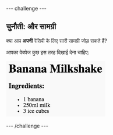 \--- challenge \---

## चुनौती: और सामग्री

क्या आप **अपनी** रेसिपी के लिए सारी सामग्री जोड़ सकते हैं?

आपका वेबपेज कुछ इस तरह दिखाई देना चाहिए:

![स्क्रीनशॉट](images/recipe-more-ingredients.png)

\--- /challenge \---